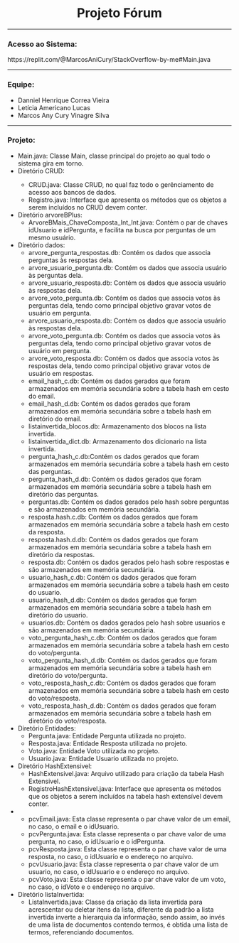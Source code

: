 <!DOCTYPE html>
<html>
  <head>
     <meta charset="UTF-8">
  </head>
  <body>
    <h1 align = "center">Projeto Fórum</h1>
    <hr>
    <h3>Acesso ao Sistema:</h3>
    <p>https://replit.com/@MarcosAniCury/StackOverflow-by-me#Main.java</p>
    <hr>
    <h3>Equipe:</h3>
    <ul>
      <li>Danniel Henrique Correa Vieira</li>
      <li>Letícia Americano Lucas</li>
      <li>Marcos Any Cury Vinagre Silva</li>
    </ul>
    <hr>
    <h3>Projeto:</h3>
    <ul>
      <li>Main.java: Classe Main, classe principal do projeto ao qual todo o sistema gira em torno.
      <li>Diretório CRUD:</li>
      <ul>
        <li>CRUD.java: Classe CRUD, no qual faz todo o gerênciamento de acesso aos bancos de dados.
        <li>Registro.java: Interface que apresenta os métodos que os objetos a serem incluídos no CRUD devem conter.
      </ul>
      <li>Diretório arvoreBPlus:
      <ul>
        <li>ArvoreBMais_ChaveComposta_Int_Int.java: Contém o par de chaves idUsuario e idPergunta, e facilita na busca por perguntas de um mesmo usuário.
      </ul>
      <li>Diretório dados:
      <ul>
        <li>arvore_pergunta_respostas.db: Contém os dados que associa perguntas às respostas dela.
        <li>arvore_usuario_pergunta.db: Contém os dados que associa usuário às perguntas dela.
        <li>arvore_usuario_resposta.db: Contém os dados que associa usuário às respostas dela.
        <li>arvore_voto_pergunta.db: Contém os dados que associa votos às perguntas dela, tendo como principal objetivo gravar votos de usuário em pergunta.
        <li>arvore_usuario_resposta.db: Contém os dados que associa usuário às respostas dela.
        <li>arvore_voto_pergunta.db: Contém os dados que associa votos às perguntas dela, tendo como principal objetivo gravar votos de usuário em pergunta.
        <li>arvore_voto_resposta.db: Contém os dados que associa votos às respostas dela, tendo como principal objetivo gravar votos de usuário em respostas.
        <li>email_hash_c.db: Contém os dados gerados que foram armazenados em memória secundária sobre a tabela hash em cesto do email. 
        <li>email_hash_d.db: Contém os dados gerados que foram armazenados em memória secundária sobre a tabela hash em diretório do email.
        <li>listainvertida_blocos.db: Armazenamento dos blocos na lista invertida.
        <li>listainvertida_dict.db: Armazenamento dos dicionario na lista invertida.
        <li>pergunta_hash_c.db:Contém os dados gerados que foram armazenados em memória secundária sobre a tabela hash em cesto das perguntas.
        <li>pergunta_hash_d.db: Contém os dados gerados que foram armazenados em memória secundária sobre a tabela hash em diretório das perguntas.
        <li>perguntas.db: Contém os dados gerados pelo hash sobre perguntas e são armazenados em memória secundária.
        <li>resposta.hash.c.db: Contém os dados gerados que foram armazenados em memória secundária sobre a tabela hash em cesto da resposta.
        <li>resposta.hash.d.db: Contém os dados gerados que foram armazenados em memória secundária sobre a tabela hash em diretório da respostas.
        <li>resposta.db: Contém os dados gerados pelo hash sobre respostas e são armazenados em memória secundária.
        <li>usuario_hash_c.db: Contém os dados gerados que foram armazenados em memória secundária sobre a tabela hash em cesto do usuario.
        <li>usuario_hash_d.db: Contém os dados gerados que foram armazenados em memória secundária sobre a tabela hash em diretório do usuario.
        <li>usuarios.db: Contém os dados gerados pelo hash sobre usuarios e são armazenados em memória secundária.
        <li>voto_pergunta_hash_c.db: Contém os dados gerados que foram armazenados em memória secundária sobre a tabela hash em cesto do voto/pergunta.
        <li>voto_pergunta_hash_d.db: Contém os dados gerados que foram armazenados em memória secundária sobre a tabela hash em diretório do voto/pergunta.
        <li>voto_resposta_hash_c.db: Contém os dados gerados que foram armazenados em memória secundária sobre a tabela hash em cesto do voto/resposta.
        <li>voto_resposta_hash_d.db: Contém os dados gerados que foram armazenados em memória secundária sobre a tabela hash em diretório do voto/resposta.
      </ul>
      <li>Diretório Entidades:
      <ul>
        <li>Pergunta.java: Entidade Pergunta utilizada no projeto.
        <li>Resposta.java: Entidade Resposta utilizada no projeto.
        <li>Voto.java: Entidade Voto utilizada no projeto.
        <li>Usuario.java: Entidade Usuario utilizada no projeto.
      </ul>
      <li>Diretório HashExtensivel:
      <ul>
        <li>HashExtensivel.java: Arquivo utilizado para criação da tabela Hash Extensivel.
        <li>RegistroHashExtensivel.java: Interface que apresenta os métodos que os objetos a serem incluídos na tabela hash extensível devem conter.
      </ul>
      <li>
      <ul>
        <li>pcvEmail.java: Esta classe representa o par chave valor de um email, no caso, o email e o idUsuario.
        <li>pcvPergunta.java: Esta classe representa o par chave valor de uma pergunta, no caso, o idUsuario e o idPergunta.
        <li>pcvResposta.java: Esta classe representa o par chave valor de uma resposta, no caso, o idUsuario e o endereço no arquivo.
        <li>pcvUsuario.java: Esta classe representa o par chave valor de um usuario, no caso, o idUsuario e o endereço no arquivo.
        <li>pcvVoto.java: Esta classe representa o par chave valor de um voto, no caso, o idVoto e o endereço no arquivo.
      </ul>
      <li>Diretório listaInvertida:
      <ul>
        <li>ListaInvertida.java: Classe da criação da lista invertida para acrescentar ou deletar itens da lista, diferente da padrão a lista invertida inverte a hierarquia da informação, sendo assim, ao invés de uma lista de documentos contendo termos, é obtida uma lista de termos, referenciando documentos.
      </ul>
    </ul>
  </body>
</html>
 
